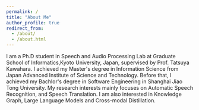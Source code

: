 ```yaml
---
permalink: /
title: "About Me"
author_profile: true
redirect_from: 
  - /about/
  - /about.html
---
```


I am a Ph.D student in Speech and Audio Processing Lab at Graduate School of Informatics,Kyoto University, Japan, supervised by Prof. Tatsuya Kawahara. I achieved my Master's degree in Information Science from Japan Advanced Institute of Science and Technology. Before that, I achieved my Bachlor's degree in Software Engineering in Shanghai Jiao Tong University. My research interests mainly focuses on Automatic Speech Recognition, and Speech Translation. I am also interested in Knowledge Graph, Large Language Models and Cross-modal Distillation.
